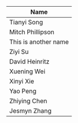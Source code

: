 | Name | 
|---|
| Tianyi Song  | 
| Mitch Phillipson | 
| This is another name |
| Ziyi Su|
| David Heinritz |
| Xuening Wei |
| Xinyi Xie |
| Yao Peng |
| Zhiying Chen |
| Jesmyn Zhang | 
